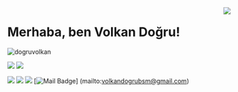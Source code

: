 <img align='right' src="https://github-readme-stats.vercel.app/api?username=dogruvolkan&show_icons=true">

# Merhaba, ben Volkan Doğru! 
<p align="left"> <img src="https://komarev.com/ghpvc/?username=dogruvolkan" alt="dogruvolkan" /> </p>

[![](https://img.shields.io/twitter/follow/1volkandogru?style=social)](https://www.twitter.com/1volkandogru)
[![](https://img.shields.io/github/followers/dogruvolkan?style=social)](https://www.github.com/dogruvolkan)



[![](https://img.shields.io/badge/twitter-%231DA1F2.svg?&style=for-the-badge&logo=twitter&logoColor=white)](https://www.twitter.com/1volkandogru)
[![](https://img.shields.io/badge/linkedin-%230077B5.svg?&style=for-the-badge&logo=linkedin&logoColor=white)](https://www.linkedin.com/in/volkandogru1/)
[![](https://img.shields.io/badge/medium-%2312100E.svg?&style=for-the-badge&logo=medium&logoColor=white)](https://medium.com/@volkandogru)
[![Mail Badge](https://img.shields.io/badge/volkandogrubsm@gmail.com-c14438?style=for-the-badge&logo=Gmail&logoColor=white&link=mailto:volkandogrubsm@gmail.com)]
(mailto:volkandogrubsm@gmail.com)

